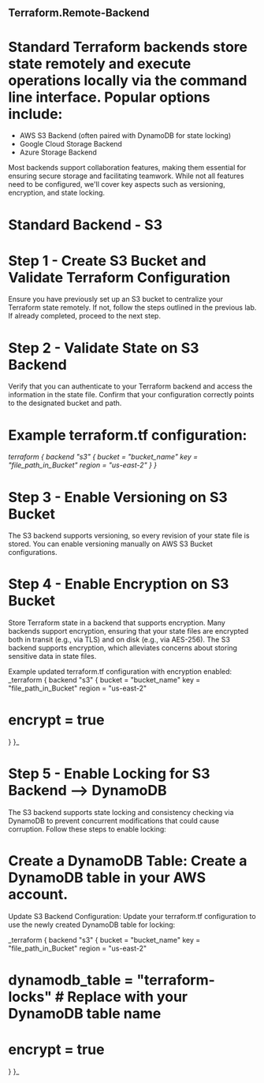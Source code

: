 ## Terraform.Remote-Backend


# Standard Terraform backends store state remotely and execute operations locally via the command line interface. Popular options include:

- AWS S3 Backend (often paired with DynamoDB for state locking)
- Google Cloud Storage Backend
- Azure Storage Backend

Most backends support collaboration features, making them essential for ensuring secure storage and facilitating teamwork. While not all features need to be configured, we'll cover key aspects such as versioning, encryption, and state locking.

# Standard Backend - S3

# Step 1 - Create S3 Bucket and Validate Terraform Configuration
Ensure you have previously set up an S3 bucket to centralize your Terraform state remotely. If not, follow the steps outlined in the previous lab. If already completed, proceed to the next step.

# Step 2 - Validate State on S3 Backend
Verify that you can authenticate to your Terraform backend and access the information in the state file. Confirm that your configuration correctly points to the designated bucket and path.

# Example terraform.tf configuration:

_terraform {
  backend "s3" {
    bucket = "bucket_name"
    key    = "file_path_in_Bucket"
    region = "us-east-2"
  }
}_

# Step 3 - Enable Versioning on S3 Bucket
The S3 backend supports versioning, so every revision of your state file is stored. You can enable versioning manually on AWS S3 Bucket configurations.

# Step 4 - Enable Encryption on S3 Bucket 
 Store Terraform state in a backend that supports encryption. Many backends support encryption, ensuring that your state files are encrypted both in transit (e.g., via TLS) and on disk (e.g., via AES-256). The S3 backend supports encryption, which alleviates concerns about storing sensitive data in state files.

Example updated terraform.tf configuration with encryption enabled:
_terraform {
  backend "s3" {
    bucket = "bucket_name"
    key    = "file_path_in_Bucket"
    region = "us-east-2"
   # encrypt       = true
  }
}_


# Step 5 - Enable Locking for S3 Backend --> DynamoDB 
The S3 backend supports state locking and consistency checking via DynamoDB to prevent concurrent modifications that could cause corruption. Follow these steps to enable locking:

# Create a DynamoDB Table: Create a DynamoDB table in your AWS account.

Update S3 Backend Configuration: Update your terraform.tf configuration to use the newly created DynamoDB table for locking:

_terraform {
  backend "s3" {
    bucket = "bucket_name"
    key    = "file_path_in_Bucket"
    region = "us-east-2"
   # dynamodb_table = "terraform-locks"  # Replace with your DynamoDB table name
   # encrypt       = true
  }
}_
